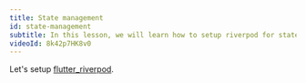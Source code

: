 ```yaml
---
title: State management
id: state-management
subtitle: In this lesson, we will learn how to setup riverpod for state management in our application.
videoId: 8k42p7HK8v0
---
```


Let's setup [flutter_riverpod](https://pub.dev/packages/flutter_riverpod).